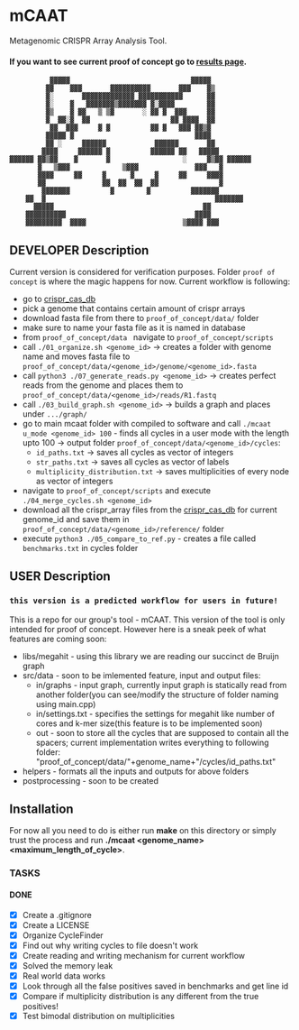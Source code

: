 # mCAAT

Metagenomic CRISPR Array Analysis Tool. 
#### If you want to see current proof of concept go to [results page](https://github.com/RNABioInfo/mcaat/blob/main/proof_of_concept/all_files).
              ▓▓▓▓▓                              ▓▓▓▓▓             
             ▓▓    ▓▓▓       ▓▓▓▓▓▓▓▓▓▓       ▓▓▓    ▓▒            
             ▓░       ▓▓▓▓▓▓▓▓▓▓▓▓▓ ▓▓▓▓▓▓▓▓▓▓▓      ▓▓            
             ▓░    ▓   ▓▓▓▓▓▓▓▒▓▓▓▓▓▓▓ ▓░▓▓▓▓        ▓▓            
             ▓▒    ▓ ▓▓   ▒ ▒▓       ░ ▓▓ ▓  ▓▓▓     ▓▓            
             ▓  ▓▓░▓  ▓▓                    ▓▓ ▓▓▓▓  ▓▓            
              ▓▓  ▓▓▓     ▓ ▓          ▓▓ ▓   ▓▓▓ ▓▓▒▓             
             ▓▓▓▓▓ ▓                              ▓▓▓▓             
             ▓▓ ░     ▓▓▓▓▓▓            ▓▓▓▓▓▓       ▓▓            
            ▓▓▓▓     ▓▓▓▓▓▓ ▓          ▓▓▓▓▓▓ ▓▓   ▓▓▓▓▓           
    ▓▓▓▓▓▓ ▓▓▒▓▓    ▓       ▓                  ░     ▓▒▓▓ ▓▓▓▓▓▓   
           ▓   ▒▓▓▓             ▒▓▓▓              ▓▓▓   ▓          
           ▓▓▓▓     ▓▓     ▓      ▓     ▓     ▓▓     ▓▓▓▓          
           ▓▓              ▓▓  ▓▓  ▓▓  ▓▓               ▓          
            ▓▓▓▓▓▓▓          ▓        ▓          ▓▓▓▓▓▓▓           
        ▓▓  ▓                                          ▓▓▓▓▓▓▓     
          ▓▓▓▓▓                                     ▓▓             
        ▓▓▓▓▓▓▓▓▓▓                                ▓▓▓▓             
        ▓▓▓▓▓▓▓▓▓  ▓▓▓▓                        ▒▓▓▓▓ ▓▓▓         

## DEVELOPER Description

Current version is considered for verification purposes. Folder ```proof of concept``` is where the magic happens for now. Current workflow is following:
- go to [crispr_cas_db](https://crisprcas.i2bc.paris-saclay.fr/MainDb/StrainList#)
- pick a genome that contains certain amount of crispr arrays
- download fasta file from there to ```proof_of_concept/data/``` folder 
- make sure to name your fasta file as it is named in database
- from ```proof_of_concept/data ``` navigate to ```proof_of_concept/scripts``` 
- call ```./01_organize.sh <genome_id>``` -> creates a folder with genome name and moves fasta file to ```proof_of_concept/data/<genome_id>/genome/<genome_id>.fasta```
- call ```python3 ./07_generate_reads.py <genome_id>``` -> creates perfect reads from the genome and places them to ```proof_of_concept/data/<genome_id>/reads/R1.fastq```
- call ```./03_build_graph.sh <genome_id>``` -> builds a graph and places under ```.../graph/```
- go to main mcaat folder with compiled to software and call ```./mcaat u_mode <genome_id> 100``` - finds all cycles in a user mode with the length upto 100 -> output folder ```proof_of_concept/data/<genome_id>/cycles```:
    - ```id_paths.txt``` -> saves all cycles as vector of integers
    - ```str_paths.txt``` -> saves all cycles as vector of labels
    - ```multiplicity_distribution.txt``` -> saves multiplicities of every node as vector of integers
- navigate to ```proof_of_concept/scripts``` and execute ```./04_merge_cycles.sh <genome_id>```
- download all the crispr_array files from the [crispr_cas_db](https://crisprcas.i2bc.paris-saclay.fr/MainDb/StrainList#) for current genome_id and save them in ```proof_of_concept/data/<genome_id>/reference/``` folder
- execute ```python3 ./05_compare_to_ref.py``` - creates a file called ```benchmarks.txt``` in cycles folder

## USER Description 
### ```this version is a predicted workflow for users in future!```  

This is a repo for our group's tool - mCAAT. This version of the tool is only intended for proof of concept. However here is a sneak peek of what features are coming soon:  
- libs/megahit - using this library we are reading our succinct de Bruijn graph
- src/data - soon to be imlemented feature, input and output files:
    - in/graphs - input graph, currently input graph is statically read from another folder(you can see/modify the structure of folder naming using main.cpp)
    - in/settings.txt - specifies the settings for megahit like number of cores and k-mer size(this feature is to be implemented soon)
    - out - soon to store all the cycles that are supposed to contain all the spacers; current implementation writes everything to following folder: "proof_of_concept/data/"+genome_name+"/cycles/id_paths.txt"
- helpers - formats all the inputs and outputs for above folders
- postprocessing - soon to be created


## Installation

For now all you need to do is either run __make__ on this directory or simply trust the process and run __./mcaat <genome_name> <maximum_length_of_cycle>__.


### TASKS
#### DONE
- [x] Create a .gitignore
- [x] Create a LICENSE
- [x] Organize CycleFinder
- [x] Find out why writing cycles to file doesn't work
- [X] Create reading and writing mechanism for current workflow
- [x] Solved the memory leak
- [x] Real world data works
- [x] Look through all the false positives saved in benchmarks and get line id
- [x] Compare if multiplicity distribution is any different from the true positives!
- [x] Test bimodal distribution on multiplicities

